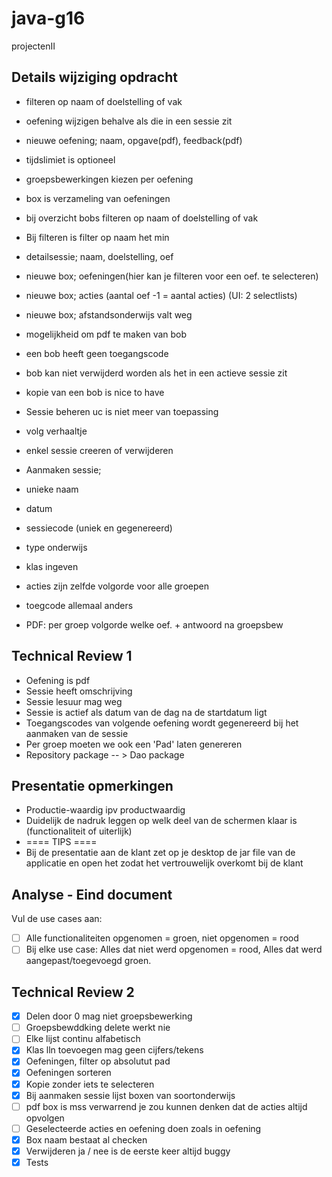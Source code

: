 # java-g16
projectenII

## Details wijziging opdracht

* filteren op naam of doelstelling of vak
* oefening wijzigen behalve als die in een sessie zit
* nieuwe oefening; naam, opgave(pdf), feedback(pdf)
* tijdslimiet is optioneel
* groepsbewerkingen kiezen per oefening
* box is verzameling van oefeningen
* bij overzicht bobs filteren op naam of doelstelling of vak
* Bij filteren is filter op naam het min
* detailsessie; naam, doelstelling, oef

* nieuwe box; oefeningen(hier kan je filteren voor een oef. te selecteren)
* nieuwe box; acties (aantal oef -1 = aantal acties) (UI: 2 selectlists)
* nieuwe box; afstandsonderwijs valt weg
* mogelijkheid om pdf te maken van bob
* een bob heeft geen toegangscode
* bob kan niet verwijderd worden als het in een actieve sessie zit
* kopie van een bob is nice to have

* Sessie beheren uc is niet meer van toepassing
* volg verhaaltje
* enkel sessie creeren of verwijderen
* Aanmaken sessie;
* unieke naam
* datum 
* sessiecode (uniek en gegenereerd)
* type onderwijs
* klas ingeven
* acties zijn zelfde volgorde voor alle groepen
* toegcode allemaal anders
* PDF: per groep volgorde welke oef. + antwoord na groepsbew

## Technical Review 1
* Oefening is pdf 
* Sessie heeft omschrijving
* Sessie lesuur mag weg
* Sessie is actief als datum van de dag na de startdatum ligt
* Toegangscodes van volgende oefening wordt gegenereerd bij het aanmaken van de sessie
* Per groep moeten we ook een 'Pad' laten genereren 
* Repository  package -- > Dao package

## Presentatie opmerkingen
* Productie-waardig ipv productwaardig
* Duidelijk de nadruk leggen op welk deel van de schermen klaar is (functionaliteit of uiterlijk)
* ==== TIPS ====
* Bij de presentatie aan de klant zet op je desktop de jar file van de applicatie en open het zodat het vertrouwelijk overkomt bij de klant

## Analyse - Eind document
Vul de use cases aan:
- [ ]	Alle functionaliteiten opgenomen = groen, niet opgenomen = rood
- [ ]	Bij elke use case: Alles dat niet werd opgenomen = rood, Alles dat werd aangepast/toegevoegd groen.

## Technical Review 2
* [X] Delen door 0 mag niet groepsbewerking 
* [ ] Groepsbewddking delete werkt nie 
* [ ] Elke lijst continu alfabetisch
* [X] Klas lln toevoegen mag geen cijfers/tekens 
* [X] Oefeningen, filter op absolutut pad
* [X] Oefeningen sorteren
* [X] Kopie zonder iets te selecteren
* [X] Bij aanmaken sessie lijst boxen van soortonderwijs
* [ ] pdf box is mss verwarrend je zou kunnen denken dat de acties altijd opvolgen
* [ ] Geselecteerde acties en oefening doen zoals in oefening
* [X] Box naam bestaat al checken
* [X] Verwijderen ja / nee is de eerste keer altijd buggy
* [X] Tests
